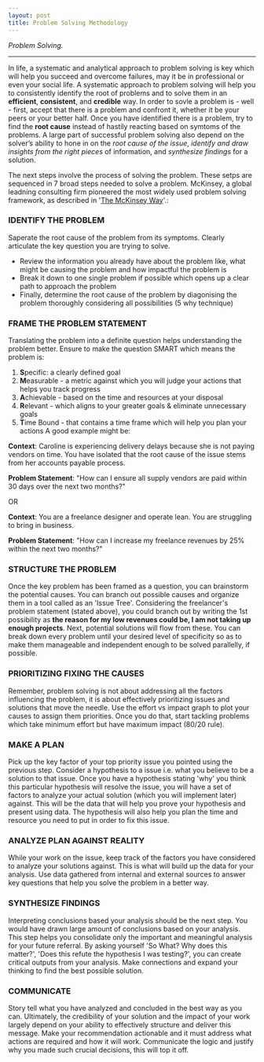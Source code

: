 ```yaml
---
layout: post
title: Problem Solving Methodology
---
```


*Problem Solving.*

-----

In life, a systematic and analytical approach to problem solving is key which will help you succeed and overcome failures, may it be in professional or even your social life. A systematic approach to problem solving will help you to consistently identify the root of problems and to solve them in an **efficient**, **consistent**, and **credible** way. In order to sovle a problem is - well - first, accept that there is a problem and confront it, whether it be your peers or your better half. Once you have identified there is a problem, try to find the **root cause** instead of hastily reacting based on symtoms of the problems. A large part of successful problem solving also depend on the solver’s ability to hone in on the _root cause of the issue_, _identify and draw insights from the right pieces_ of information, and _synthesize findings_ for a solution.

The next steps involve the process of solving the problem. These setps are sequenced in 7 broad steps needed to solve a problem. McKinsey, a global leadning consulting firm pioneered the most widely used problem solving framework, as described in '[The McKinsey Way](http://www.logro.sk/na_stiahnutie/the_mckinsey_way.pdf)'.:

### IDENTIFY THE PROBLEM
Saperate the root cause of the problem from its symptoms. Clearly articulate the key question you are trying to solve.
- Review the information you already have about the problem like, what might be causing the problem and how impactful the problem is
- Break it down to one single problem if possible which opens up a clear path to approach the problem
- Finally, determine the root cause of the problem by diagonising the problem thoroughly considering all possibilities (5 why technique)

### FRAME THE PROBLEM STATEMENT
Translating the problem into a definite question helps understanding the problem better. Ensure to make the question SMART which means
the problem is:

1. **S**pecific: a clearly defined goal
2. **M**easurable - a metric against which you will judge your actions that helps you track progress
3. **A**chievable - based on the time and resources at your disposal
4. **R**elevant - which aligns to your greater goals & eliminate unnecessary goals
5. **T**ime Bound - that contains a time frame which will help you plan your actions
A good example might be:

**Context**: Caroline is experiencing delivery delays because she is not paying vendors on time. You have isolated that the root cause of the issue stems from her accounts payable process.

**Problem Statement**: "How can I ensure all supply vendors are paid within 30 days over the next two months?"

OR

**Context**: You are a freelance designer and operate lean. You are struggling to bring in business.

**Problem Statement**: "How can I increase my freelance revenues by 25% within the next two months?"

### STRUCTURE THE PROBLEM
Once the key problem has been framed as a question, you can brainstorm the potential causes. You can branch out possible causes and organize them in a tool called as an 'Issue Tree'. Considering the freelancer's problem statement (stated above), you could branch out by writing the 1st possibility as __the reason for my low revenues could be, I am not taking up enough projects__. Next, potential solutions will flow from these. You can break down every problem until your desired level of specificity so as to make them manageable and independent enough to be solved parallelly, if possible.

### PRIORITIZING FIXING THE CAUSES
Remember, problem solving is not about addressing all the factors influencing the problem, it is about effectively prioritizing issues and solutions that move the needle. Use the effort vs impact graph to plot your causes to assign them priorities. Once you do that, start tackling problems which take minimum effort but have maximum impact (80/20 rule).

### MAKE A PLAN
Pick up the key factor of your top priority issue you pointed using the previous step. Consider a hypothesis to a issue i.e. what you believe to be a solution to that issue. Once you have a hypothesis stating 'why' you think this particular hypothesis will resolve the issue, you will have a set of factors to analyze your actual solution (which you will implement later) against. This will be the data that will help you prove your hypothesis and present using data. The hypothesis will also help you plan the time and resource you need to put in order to fix this issue.

### ANALYZE PLAN AGAINST REALITY
While your work on the issue, keep track of the factors you have considered to analyze your solutions against. This is what will build up the data for your analysis. Use data gathered from internal and external sources to answer key questions that help you solve the problem in a better way.

### SYNTHESIZE FINDINGS
Interpreting conclusions based your analysis should be the next step. You would have drawn large amount of conclusions based on your analysis. This step helps you consolidate only the important and meaningful analysis for your future referral. By asking yourself 'So What? Why does this matter?', 'Does this refute the hypothesis I was testing?', you can create critical outputs from your analysis. Make connections and expand your thinking to find the best possible solution.

### COMMUNICATE
Story tell what you have analyzed and concluded in the best way as you can. Ultimately, the credibility of your solution and the impact of your work largely depend on your ability to effectively structure and deliver this message. Make your recommendation actionable and it must address what actions are required and how it will work. Communicate the logic and justify why you made such crucial decisions, this will top it off.
